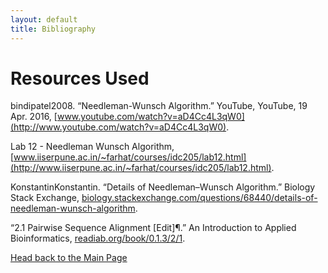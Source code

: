```yaml
---
layout: default
title: Bibliography
---
```

# Resources Used



bindipatel2008. “Needleman-Wunsch Algorithm.” YouTube, YouTube, 19 Apr. 2016, [www.youtube.com/watch?v=aD4Cc4L3qW0](http://www.youtube.com/watch?v=aD4Cc4L3qW0).

Lab 12 - Needleman Wunsch Algorithm, [www.iiserpune.ac.in/~farhat/courses/idc205/lab12.html](http://www.iiserpune.ac.in/~farhat/courses/idc205/lab12.html).

KonstantinKonstantin. “Details of Needleman–Wunsch Algorithm.” Biology Stack Exchange, [biology.stackexchange.com/questions/68440/details-of-needleman-wunsch-algorithm](http://biology.stackexchange.com/questions/68440/details-of-needleman-wunsch-algorithm).

“2.1 Pairwise Sequence Alignment [Edit]¶.” An Introduction to Applied Bioinformatics, [readiab.org/book/0.1.3/2/1](https://readiab.org/book/0.1.3/2/1). 

[Head back to the Main Page](https://jsebcort.github.io/NeedlemanWunsch/)
